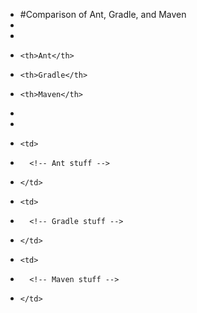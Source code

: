+ #Comparison of Ant, Gradle, and Maven
+ 
+ <table>
+   <tr>
+     <th>Ant</th> 
+     <th>Gradle</th>
+     <th>Maven</th>
+   </tr>
+   <tr>
+     <td>
+       <!-- Ant stuff -->
+     </td>
+     <td>
+       <!-- Gradle stuff -->
+     </td>
+     <td>
+       <!-- Maven stuff -->
+     </td>
